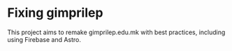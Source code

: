 # Fixing gimprilep

This project aims to remake gimprilep.edu.mk with best practices, including using Firebase and Astro.
